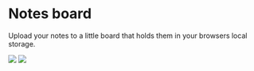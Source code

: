 # Notes board
Upload your notes to a little board that holds them in your browsers local storage.

![](https://github.com/mtaynjgyndk4mjmyotgzotcwnw/notes-board/assets/113984460/5e977a46-0b50-4af9-8010-da8a87c81a3e)
![](https://github.com/mtaynjgyndk4mjmyotgzotcwnw/notes-board/assets/113984460/8fcdd94a-5159-4a04-af2e-07d38b15993b)
